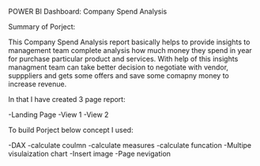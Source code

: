 POWER BI Dashboard: Company Spend Analysis

Summary of Porject:

This Company Spend Analysis report basically helps to provide insights to management team complete analysis how much money they spend in year for purchase particular product and services.
With help of this insights managment team can take better decision to negotiate with vendor, supppliers and gets some offers and save some comapny money to increase revenue.

In that I have created 3 page report:

-Landing Page
-View 1
-View 2

To build Porject below concept I used:

-DAX 
-calculate coulmn 
-calculate measures
-calculate funcation
-Multipe visulaization chart 
-Insert image
-Page nevigation


